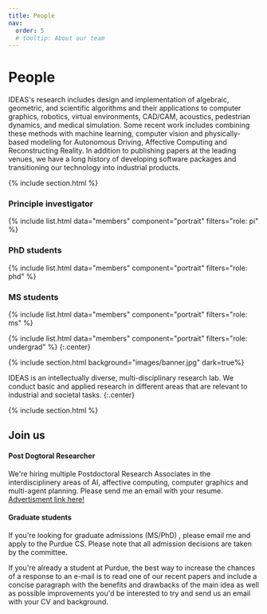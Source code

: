 ```yaml
---
title: People
nav:
  order: 5
  # tooltip: About our team
---
```


# <i class="fas fa-users"></i>People

IDEAS's research includes design and implementation of algebraic, geometric, and scientific algorithms and their applications to computer graphics, robotics, virtual environments, CAD/CAM, acoustics, pedestrian dynamics, and medical simulation. Some recent work includes combining these methods with machine learning, computer vision and physically-based modeling for Autonomous Driving, Affective Computing and Reconstructing Reality. In addition to publishing papers at the leading venues, we have a long history of developing software packages and transitioning our technology into industrial products.


{% include section.html %}

### Principle investigator

{%
  include list.html
  data="members"
  component="portrait"
  filters="role: pi"
%}


### PhD students

{%
  include list.html
  data="members"
  component="portrait"
  filters="role: phd"
%}

### MS students

{%
  include list.html
  data="members"
  component="portrait"
  filters="role: ms"
%}


{%
  include list.html
  data="members"
  component="portrait"
  filters="role: undergrad"
%}
{:.center}

{% include section.html background="images/banner.jpg" dark=true%}

IDEAS is an intellectually diverse, multi-disciplinary research lab. We conduct basic and applied research in different areas that are relevant to industrial and societal tasks.
{:.center}

{% include section.html %}

## Join us

#### Post Dogtoral Researcher

We're hiring multiple Postdoctoral Research Associates in the interdisciplinery areas of AI, affective computing, computer graphics and multi-agent planning. Please send me an email with your resume. [Advertisment link here!](https://www.cs.purdue.edu/homes/ab/postdoc.pdf)

#### Graduate students

If you're looking for graduate admissions (MS/PhD) , please email me and apply to the Purdue CS. Please note that all admission decisions are taken by the committee.

If you're already a student at Purdue, the best way to increase the chances of a response to an e-mail is to read one of our recent papers and include a concise paragraph with the benefits and drawbacks of the main idea as well as possible improvements you'd be interested to try and send us an email with your CV and background.

<!-- {% include link.html type="external" link="https://google.com/" text="Apply Now" icon="" style="button" %}
{:.center} -->

